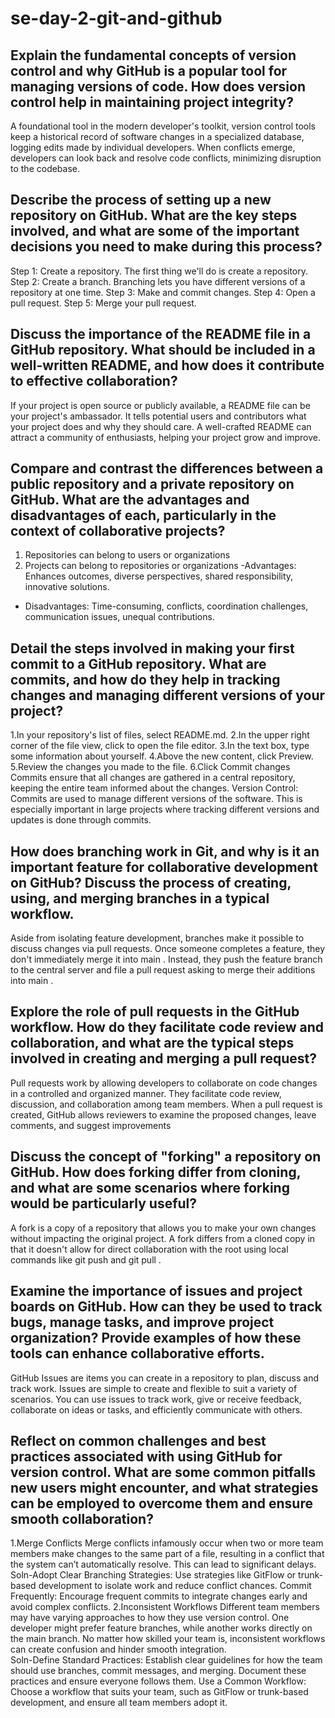# se-day-2-git-and-github
## Explain the fundamental concepts of version control and why GitHub is a popular tool for managing versions of code. How does version control help in maintaining project integrity?

A foundational tool in the modern developer's toolkit, version control tools keep a historical record of software changes in a specialized database, logging edits made by individual developers. When conflicts emerge, developers can look back and resolve code conflicts, minimizing disruption to the codebase.
## Describe the process of setting up a new repository on GitHub. What are the key steps involved, and what are some of the important decisions you need to make during this process?
Step 1: Create a repository. The first thing we'll do is create a repository. 
Step 2: Create a branch. Branching lets you have different versions of a repository at one time. 
Step 3: Make and commit changes. 
Step 4: Open a pull request. 
Step 5: Merge your pull request.
## Discuss the importance of the README file in a GitHub repository. What should be included in a well-written README, and how does it contribute to effective collaboration?

If your project is open source or publicly available, a README file can be your project's ambassador. It tells potential users and contributors what your project does and why they should care. A well-crafted README can attract a community of enthusiasts, helping your project grow and improve.
## Compare and contrast the differences between a public repository and a private repository on GitHub. What are the advantages and disadvantages of each, particularly in the context of collaborative projects?
1. Repositories can belong to users or organizations
2. Projects can belong to repositories or organizations
-Advantages: Enhances outcomes, diverse perspectives, shared responsibility, innovative solutions.
- Disadvantages: Time-consuming, conflicts, coordination challenges, communication issues, unequal contributions.
## Detail the steps involved in making your first commit to a GitHub repository. What are commits, and how do they help in tracking changes and managing different versions of your project?
1.In your repository's list of files, select README.md.
2.In the upper right corner of the file view, click to open the file editor.
3.In the text box, type some information about yourself.
4.Above the new content, click Preview.
5.Review the changes you made to the file. 
6.Click Commit changes
Commits ensure that all changes are gathered in a central repository, keeping the entire team informed about the changes. Version Control: Commits are used to manage different versions of the software. This is especially important in large projects where tracking different versions and updates is done through commits.
## How does branching work in Git, and why is it an important feature for collaborative development on GitHub? Discuss the process of creating, using, and merging branches in a typical workflow.
Aside from isolating feature development, branches make it possible to discuss changes via pull requests. Once someone completes a feature, they don't immediately merge it into main . Instead, they push the feature branch to the central server and file a pull request asking to merge their additions into main .
## Explore the role of pull requests in the GitHub workflow. How do they facilitate code review and collaboration, and what are the typical steps involved in creating and merging a pull request?
Pull requests work by allowing developers to collaborate on code changes in a controlled and organized manner. They facilitate code review, discussion, and collaboration among team members. When a pull request is created, GitHub allows reviewers to examine the proposed changes, leave comments, and suggest improvements
## Discuss the concept of "forking" a repository on GitHub. How does forking differ from cloning, and what are some scenarios where forking would be particularly useful?

A fork is a copy of a repository that allows you to make your own changes without impacting the original project. A fork differs from a cloned copy in that it doesn't allow for direct collaboration with the root using local commands like git push and git pull .
## Examine the importance of issues and project boards on GitHub. How can they be used to track bugs, manage tasks, and improve project organization? Provide examples of how these tools can enhance collaborative efforts.
GitHub Issues are items you can create in a repository to plan, discuss and track work. Issues are simple to create and flexible to suit a variety of scenarios. You can use issues to track work, give or receive feedback, collaborate on ideas or tasks, and efficiently communicate with others.
## Reflect on common challenges and best practices associated with using GitHub for version control. What are some common pitfalls new users might encounter, and what strategies can be employed to overcome them and ensure smooth collaboration?
1.Merge Conflicts
Merge conflicts infamously occur when two or more team members make changes to the same part of a file, resulting in a conflict that the system can’t automatically resolve. This can lead to significant delays.
Soln-Adopt Clear Branching Strategies: Use strategies like GitFlow or trunk-based development to isolate work and reduce conflict chances.
Commit Frequently: Encourage frequent commits to integrate changes early and avoid complex conflicts.
2.Inconsistent Workflows
Different team members may have varying approaches to how they use version control. One developer might prefer feature branches, while another works directly on the main branch. No matter how skilled your team is, inconsistent workflows can create confusion and hinder smooth integration.  
Soln-Define Standard Practices: Establish clear guidelines for how the team should use branches, commit messages, and merging. Document these practices and ensure everyone follows them.
Use a Common Workflow: Choose a workflow that suits your team, such as GitFlow or trunk-based development, and ensure all team members adopt it.
